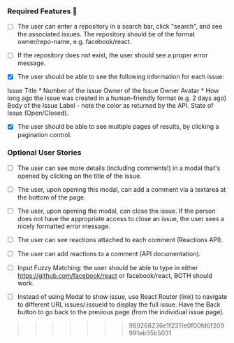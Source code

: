 
### Required Features 🎯

- [ ] The user can enter a repository in a search bar, click "search", and see the associated issues. The repository should be of the format owner/repo-name, e.g. facebook/react.

- [ ] If the repository does not exist, the user should see a proper error message.

- [x] The user should be able to see the following information for each issue:

Issue Title * Number of the issue
Owner of the Issue
Owner Avatar * How long ago the issue was created in a human-friendly format (e.g. 2 days ago)
Body of the Issue
Label - note the color as returned by the API.
State of Issue (Open/Closed).

- [x] The user should be able to see multiple pages of results, by clicking a pagination control.

### Optional User Stories

- [ ] The user can see more details (including comments!) in a modal that's opened by clicking on the title of the issue.

- [ ] The user, upon opening this modal, can add a comment via a textarea at the bottom of the page.

- [ ] The user, upon opening the modal, can close the issue. If the person does not have the appropriate access to close an issue, the user sees a nicely formatted error message.

- [ ] The user can see reactions attached to each comment (Reactions API).
- [ ] The user can add reactions to a comment (API documentation).

- [ ] Input Fuzzy Matching: the user should be able to type in either https://github.com/facebook/react or facebook/react, BOTH should work.

- [ ] Instead of using Modal to show issue, use React Router (link) to navigate to different URL issues/:issueId to display the full issue. Have the Back button to go back to the previous page (from the individual issue page).
>>>>>>> 989268236e1f2311e0f00fd6f209991eb35b5031
